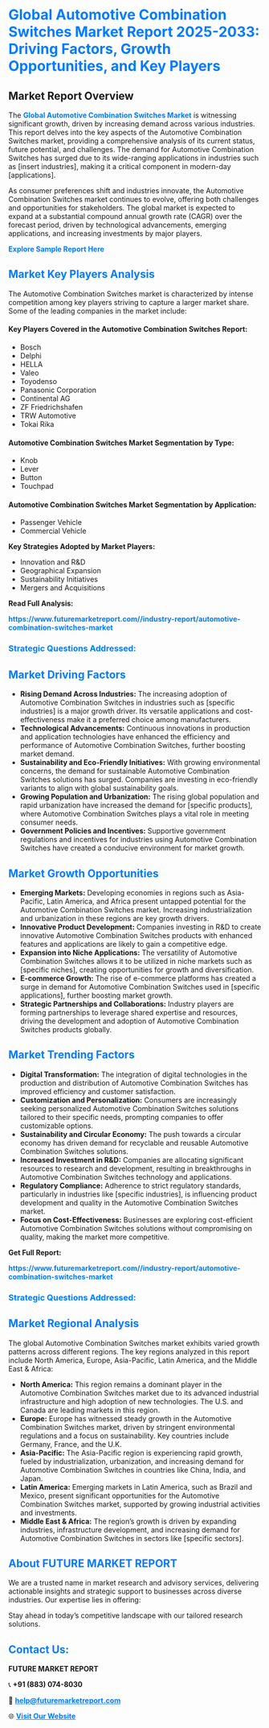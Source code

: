 <h1 style="color: #007BFF;">Global Automotive Combination Switches Market Report 2025-2033: Driving Factors, Growth Opportunities, and Key Players</h1>

<section id="overview">
<h2>Market Report Overview</h2>
<p>The <a href="https://www.futuremarketreport.com//industry-report/automotive-combination-switches-market" style="color: #007BFF; text-decoration: none;"><strong>Global Automotive Combination Switches Market</strong></a> is witnessing significant growth, driven by increasing demand across various industries. This report delves into the key aspects of the Automotive Combination Switches market, providing a comprehensive analysis of its current status, future potential, and challenges. The demand for Automotive Combination Switches has surged due to its wide-ranging applications in industries such as [insert industries], making it a critical component in modern-day [applications].</p>
<p>As consumer preferences shift and industries innovate, the Automotive Combination Switches market continues to evolve, offering both challenges and opportunities for stakeholders. The global market is expected to expand at a substantial compound annual growth rate (CAGR) over the forecast period, driven by technological advancements, emerging applications, and increasing investments by major players.</p>
</section>

<section id="overview">
<p><a href="https://www.futuremarketreport.com//request-sample/reportId=59865" style="color: #007BFF; text-decoration: none;"><strong>Explore Sample Report Here</strong></a></p>
</section>

<section id="key-players">
<h2 style="color: #007BFF;">Market Key Players Analysis</h2>
<p>The Automotive Combination Switches market is characterized by intense competition among key players striving to capture a larger market share. Some of the leading companies in the market include:</p>
<h4>Key Players Covered in the Automotive Combination Switches Report:</h4>
<ul><li>Bosch</li><li>Delphi</li><li>HELLA</li><li>Valeo</li><li>Toyodenso</li><li>Panasonic Corporation</li><li>Continental AG</li><li>ZF Friedrichshafen</li><li>TRW Automotive</li><li>Tokai Rika</li></ul>
<h4>Automotive Combination Switches Market Segmentation by Type:</h4>
<ul><li>Knob</li><li>Lever</li><li>Button</li><li>Touchpad</li></ul>

<h4>Automotive Combination Switches Market Segmentation by Application:</h4>
<ul><li>Passenger Vehicle</li><li>Commercial Vehicle</li></ul>
<p><strong>Key Strategies Adopted by Market Players:</strong></p>
<ul>
<li>Innovation and R&D</li>
<li>Geographical Expansion</li>
<li>Sustainability Initiatives</li>
<li>Mergers and Acquisitions</li>
</ul>
</section>

<section>
<p><strong>Read Full Analysis: </strong></p><a href="https://www.futuremarketreport.com//industry-report/automotive-combination-switches-market" style="color: #007BFF; text-decoration: none;"><strong>https://www.futuremarketreport.com//industry-report/automotive-combination-switches-market</strong></a>
<h3 style="color: #007BFF;">Strategic Questions Addressed:</h3>
</section>

<section id="driving-factors">
<h2 style="color: #007BFF;">Market Driving Factors</h2>
<ul>
<li><strong>Rising Demand Across Industries:</strong> The increasing adoption of Automotive Combination Switches in industries such as [specific industries] is a major growth driver. Its versatile applications and cost-effectiveness make it a preferred choice among manufacturers.</li>
<li><strong>Technological Advancements:</strong> Continuous innovations in production and application technologies have enhanced the efficiency and performance of Automotive Combination Switches, further boosting market demand.</li>
<li><strong>Sustainability and Eco-Friendly Initiatives:</strong> With growing environmental concerns, the demand for sustainable Automotive Combination Switches solutions has surged. Companies are investing in eco-friendly variants to align with global sustainability goals.</li>
<li><strong>Growing Population and Urbanization:</strong> The rising global population and rapid urbanization have increased the demand for [specific products], where Automotive Combination Switches plays a vital role in meeting consumer needs.</li>
<li><strong>Government Policies and Incentives:</strong> Supportive government regulations and incentives for industries using Automotive Combination Switches have created a conducive environment for market growth.</li>
</ul>
</section>

<section id="growth-opportunities">
<h2 style="color: #007BFF;">Market Growth Opportunities</h2>
<ul>
<li><strong>Emerging Markets:</strong> Developing economies in regions such as Asia-Pacific, Latin America, and Africa present untapped potential for the Automotive Combination Switches market. Increasing industrialization and urbanization in these regions are key growth drivers.</li>
<li><strong>Innovative Product Development:</strong> Companies investing in R&D to create innovative Automotive Combination Switches products with enhanced features and applications are likely to gain a competitive edge.</li>
<li><strong>Expansion into Niche Applications:</strong> The versatility of Automotive Combination Switches allows it to be utilized in niche markets such as [specific niches], creating opportunities for growth and diversification.</li>
<li><strong>E-commerce Growth:</strong> The rise of e-commerce platforms has created a surge in demand for Automotive Combination Switches used in [specific applications], further boosting market growth.</li>
<li><strong>Strategic Partnerships and Collaborations:</strong> Industry players are forming partnerships to leverage shared expertise and resources, driving the development and adoption of Automotive Combination Switches products globally.</li>
</ul>
</section>

<section id="trending-factors">
<h2 style="color: #007BFF;">Market Trending Factors</h2>
<ul>
<li><strong>Digital Transformation:</strong> The integration of digital technologies in the production and distribution of Automotive Combination Switches has improved efficiency and customer satisfaction.</li>
<li><strong>Customization and Personalization:</strong> Consumers are increasingly seeking personalized Automotive Combination Switches solutions tailored to their specific needs, prompting companies to offer customizable options.</li>
<li><strong>Sustainability and Circular Economy:</strong> The push towards a circular economy has driven demand for recyclable and reusable Automotive Combination Switches solutions.</li>
<li><strong>Increased Investment in R&D:</strong> Companies are allocating significant resources to research and development, resulting in breakthroughs in Automotive Combination Switches technology and applications.</li>
<li><strong>Regulatory Compliance:</strong> Adherence to strict regulatory standards, particularly in industries like [specific industries], is influencing product development and quality in the Automotive Combination Switches market.</li>
<li><strong>Focus on Cost-Effectiveness:</strong> Businesses are exploring cost-efficient Automotive Combination Switches solutions without compromising on quality, making the market more competitive.</li>
</ul>
</section>

<section>
<p><strong>Get Full Report: </strong></p><a href="https://www.futuremarketreport.com//industry-report/automotive-combination-switches-market" style="color: #007BFF; text-decoration: none;"><strong>https://www.futuremarketreport.com//industry-report/automotive-combination-switches-market</strong></a>
<h3 style="color: #007BFF;">Strategic Questions Addressed:</h3>
</section>


<section id="regional-analysis">
<h2 style="color: #007BFF;">Market Regional Analysis</h2>
<p>The global Automotive Combination Switches market exhibits varied growth patterns across different regions. The key regions analyzed in this report include North America, Europe, Asia-Pacific, Latin America, and the Middle East & Africa:</p>
<ul>
<li><strong>North America:</strong> This region remains a dominant player in the Automotive Combination Switches market due to its advanced industrial infrastructure and high adoption of new technologies. The U.S. and Canada are leading markets in this region.</li>
<li><strong>Europe:</strong> Europe has witnessed steady growth in the Automotive Combination Switches market, driven by stringent environmental regulations and a focus on sustainability. Key countries include Germany, France, and the U.K.</li>
<li><strong>Asia-Pacific:</strong> The Asia-Pacific region is experiencing rapid growth, fueled by industrialization, urbanization, and increasing demand for Automotive Combination Switches in countries like China, India, and Japan.</li>
<li><strong>Latin America:</strong> Emerging markets in Latin America, such as Brazil and Mexico, present significant opportunities for the Automotive Combination Switches market, supported by growing industrial activities and investments.</li>
<li><strong>Middle East & Africa:</strong> The region’s growth is driven by expanding industries, infrastructure development, and increasing demand for Automotive Combination Switches in sectors like [specific sectors].</li>
</ul>
</section>

<footer>
<h2 style="color: #007BFF;">About FUTURE MARKET REPORT</h2>
<p>We are a trusted name in market research and advisory services, delivering actionable insights and strategic support to businesses across diverse industries. Our expertise lies in offering:</p>

<p>Stay ahead in today’s competitive landscape with our tailored research solutions.</p>

<h2 style="color: #007BFF;">Contact Us:</h2>
<p><strong>FUTURE MARKET REPORT</strong></p>
<p>📞 <strong>+91 (883) 074-8030</strong></p>
<p>📧 <strong><a href="mailto:help@futuremarketreport.com" style="color: #007BFF;">help@futuremarketreport.com</a></strong></p>
<p>🌐 <strong><a href="https://www.futuremarketreport.com/" style="color: #007BFF;">Visit Our Website</a></strong></p>
</footer>
